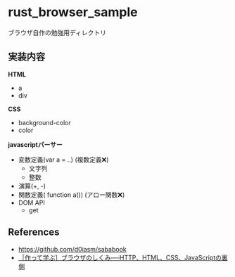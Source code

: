 # rust_browser_sample
ブラウザ自作の勉強用ディレクトリ

## 実装内容
**HTML**
- a
- div

**CSS**
- background-color
- color

**javascriptパーサー**
- 変数定義(var a = ..) (複数定義❌)
    - 文字列
    - 整数
- 演算(+, -)
- 関数定義( function a()) (アロー関数❌)
- DOM API
    - get

## References
- https://github.com/d0iasm/sababook
- [［作って学ぶ］ブラウザのしくみ──HTTP、HTML、CSS、JavaScriptの裏側](https://amzn.asia/d/dcEmU3E)


